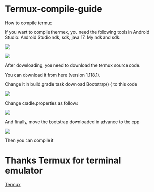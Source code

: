 # Termux-compile-guide
How to compile termux
<p>
If you want to compile thermex, you need the following tools in Android Studio: Android Studio ndk, sdk, java 17.
My ndk and sdk:
  </p>
<p><img src="https://github.com/user-attachments/assets/aef8cd79-500c-4b5a-a313-cc2a0288d161"/></p>
<p><img src="https://github.com/user-attachments/assets/bc6e5c10-7299-4d9c-aa37-2c30a2eb0c5e"/></p>

<p>After downloading, you need to download the termux source code.</p>
<p>You can download it from here (version 1.118.1).</p>
<p>Change it in build.gradle task download Bootstrap() { to this code</p>
<p><img src="https://github.com/user-attachments/assets/1a2b880b-acc4-467c-803f-3fce9b1169f8"/></p>
<p>Change cradle.properties as follows</p>
<p><img src="https://github.com/user-attachments/assets/91c2bbf3-8c0f-44df-813e-05d4d63175c0"/></p>
<p>And finally, move the bootstrap downloaded in advance to the cpp</p>
<p><img src="https://github.com/user-attachments/assets/3513ce62-4636-4f2a-aa44-1d537eac3291"/></p>
<p>Then you can compile it</p>
<h1>Thanks Termux for terminal emulator</h1>
<a href="https://github.com/termux">Termux
